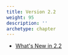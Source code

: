 ```yaml
---
title: Version 2.2
weight: 95
description: ''
archetype: chapter
---
```

- [What's New in 2.2](whats-new-in-2-2.md)
